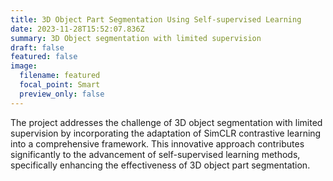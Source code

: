 ```yaml
---
title: 3D Object Part Segmentation Using Self-supervised Learning
date: 2023-11-28T15:52:07.836Z
summary: 3D Object segmentation with limited supervision
draft: false
featured: false
image:
  filename: featured
  focal_point: Smart
  preview_only: false
---
```

<!--StartFragment-->

The project addresses the challenge of 3D object segmentation with limited supervision by incorporating the adaptation of SimCLR contrastive learning into a comprehensive framework. This innovative approach contributes significantly to the advancement of self-supervised learning methods, specifically enhancing the effectiveness of 3D object part segmentation.

<!--EndFragment-->